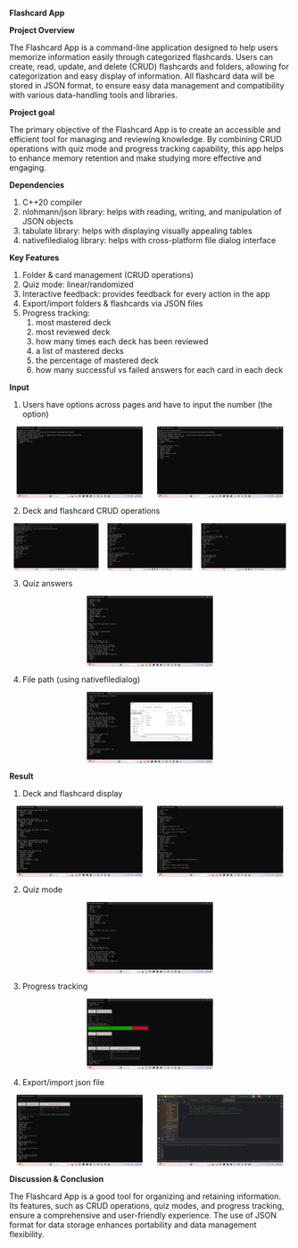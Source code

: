 **Flashcard App**

**Project Overview**

The Flashcard App is a command-line application designed to help users 
memorize information easily through categorized flashcards. 
Users can create, read, update, and delete (CRUD) flashcards and folders, 
allowing for categorization and easy display of information. 
All flashcard data will be stored in JSON format, 
to ensure easy data management and compatibility 
with various data-handling tools and libraries.

**Project goal**

The primary objective of the Flashcard App is
to create an accessible and efficient tool 
for managing and reviewing knowledge. 
By combining CRUD operations with quiz mode and progress tracking capability, 
this app helps to enhance memory retention and 
make studying more effective and engaging.


**Dependencies**
1. C++20 compiler
2. nlohmann/json library: helps with reading, writing, and manipulation of JSON objects
3. tabulate library: helps with displaying visually appealing tables
4. nativefiledialog library: helps with cross-platform file dialog interface 

**Key Features**

1. Folder & card management (CRUD operations)
3. Quiz mode: linear/randomized
4. Interactive feedback: provides feedback for every action in the app
5. Export/import folders & flashcards via JSON files
6. Progress tracking:
   1. most mastered deck
   2. most reviewed deck
   2. how many times each deck has been reviewed
   2. a list of mastered decks
   3. the percentage of mastered deck
   4. how many successful vs failed answers for each card in each deck


**Input**
1. Users have options across pages and have to input the number (the option)
<div style="display: flex; justify-content: space-around;">
    <img src="pictures/input1-1.png" alt="Alt text 1" title="Title 1" style="width: 45%;"/>
    <img src="pictures/input1-2.png" alt="Alt text 2" title="Title 2" style="width: 45%;"/>
</div>

2. Deck and flashcard CRUD operations

<div style="display: flex; justify-content: space-around;">
    <img src="pictures/input2-1.png" alt="Alt text 1" title="Title 1" style="width: 30%;"/>
    <img src="pictures/input2-2.png" alt="Alt text 2" title="Title 2" style="width: 30%;"/>
    <img src="pictures/input2-3.png" alt="Alt text 2" title="Title 2" style="width: 30%;"/>
</div>

3. Quiz answers

<div style="display: flex; justify-content: space-around;">
    <img src="pictures/input3.png" alt="Alt text 1" title="Title 1" style="width: 45%;"/>
</div>

4. File path (using nativefiledialog)

<div style="display: flex; justify-content: space-around;">
    <img src="pictures/input4.png" alt="Alt text 1" title="Title 1" style="width: 45%;"/>
</div>

**Result**
1. Deck and flashcard display
<div style="display: flex; justify-content: space-around;">
    <img src="pictures/output1-1.png" alt="Alt text 1" title="Title 1" style="width: 45%;"/>
    <img src="pictures/output1-2.png" alt="Alt text 2" title="Title 2" style="width: 45%;"/>
</div>

2. Quiz mode

<div style="display: flex; justify-content: space-around;">
    <img src="pictures/output2.png" alt="Alt text 1" title="Title 1" style="width: 45%;"/>
</div>

3. Progress tracking

<div style="display: flex; justify-content: space-around;">
    <img src="pictures/output3.png" alt="Alt text 1" title="Title 1" style="width: 45%;"/>
</div>

4. Export/import json file
<div style="display: flex; justify-content: space-around;">
    <img src="pictures/output4-1.png" alt="Alt text 1" title="Title 1" style="width: 45%;"/>
    <img src="pictures/output4-2.png" alt="Alt text 2" title="Title 2" style="width: 45%;"/>
</div>


**Discussion & Conclusion**

The Flashcard App is a good tool for organizing and retaining information. 
Its features, such as CRUD operations, quiz modes, and progress tracking, 
ensure a comprehensive and user-friendly experience. 
The use of JSON format for data storage enhances portability and 
data management flexibility.

